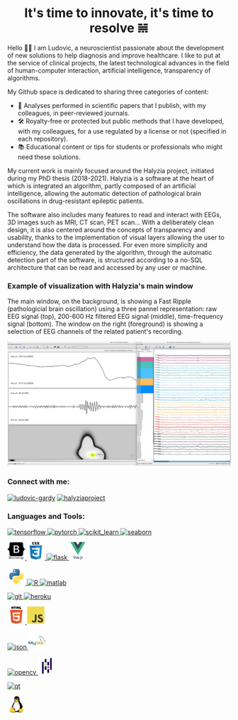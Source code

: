 <h1 align="center">It's time to innovate, it's time to resolve 𝌣</h1>

<p>Hello 👋🏻 I am Ludovic, a neuroscientist passionate about the development of new solutions to help diagnosis and improve healthcare. I like to put at the service of clinical projects, the latest technological advances in the field of human-computer interaction, artificial intelligence, transparency of algorithms.</p>

My Github space is dedicated to sharing three categories of content:
<ul>
  <li> 📝 Analyses performed in scientific papers that I publish, with my colleagues, in peer-reviewed journals.</li>
  <li> 🛠️ Royalty-free or protected but public methods that I have developed, with my colleagues, for a use regulated by a license or not (specified in each repository).</li>
  <li> 📚 Educational content or tips for students or professionals who might need these solutions.</li>
</ul>

My current work is mainly focused around the Halyzia project, initiated during my PhD thesis (2018-2021). Halyzia is a software at the heart of which is integrated an algorithm, partly composed of an artificial intelligence, allowing the automatic detection of pathological brain oscillations in drug-resistant epileptic patients. 

The software also includes many features to read and interact with EEGs, 3D images such as MRI, CT scan, PET scan... With a deliberately clean design, it is also centered around the concepts of transparency and usability, thanks to the implementation of visual layers allowing the user to understand how the data is processed. For even more simplicity and efficiency, the data generated by the algorithm, through the automatic detection part of the software, is structured according to a no-SQL architecture that can be read and accessed by any user or machine.

<h3 align="left">Example of visualization with Halyzia's main window</h3>
<p>The main window, on the background, is showing a Fast Ripple (pathologicial brain oscillation) using a three pannel representation: raw EEG signal (top), 200-600 Hz filtered EEG signal (middle), time-frequency signal (bottom). The window on the right (foreground) is showing a selection of EEG channels of the related patient's recording.</p>

<a><img src="halyzia.jpg"/></a>


<h3 align="left">Connect with me:</h3>
<p align="left">
<a href="https://linkedin.com/in/ludovic-gardy" target="blank"><img align="center" src="https://raw.githubusercontent.com/rahuldkjain/github-profile-readme-generator/master/src/images/icons/Social/linked-in-alt.svg" alt="ludovic-gardy" height="30" width="40" /></a>
<a href="https://www.youtube.com/@halyziaavriomedtech5585" target="blank"><img align="center" src="https://raw.githubusercontent.com/rahuldkjain/github-profile-readme-generator/master/src/images/icons/Social/youtube.svg" alt="halyziaproject" height="30" width="40" /></a>
</p>

<h3 align="left">Languages and Tools:</h3>

<p align="left"> 
  
<a href="https://www.tensorflow.org" target="_blank" rel="noreferrer"> <img src="https://www.vectorlogo.zone/logos/tensorflow/tensorflow-icon.svg" alt="tensorflow" width="40" height="40"/> </a>   <a href="https://pytorch.org/" target="_blank" rel="noreferrer"> <img src="https://www.vectorlogo.zone/logos/pytorch/pytorch-icon.svg" alt="pytorch" width="40" height="40"/> </a><a href="https://scikit-learn.org/" target="_blank" rel="noreferrer"> <img src="https://upload.wikimedia.org/wikipedia/commons/0/05/Scikit_learn_logo_small.svg" alt="scikit_learn" width="40" height="40"/> </a><a href="https://seaborn.pydata.org/" target="_blank" rel="noreferrer"> <img src="https://seaborn.pydata.org/_images/logo-mark-lightbg.svg" alt="seaborn" width="40" height="40"/> </a>
  
<a href="https://getbootstrap.com" target="_blank" rel="noreferrer"> <img src="https://raw.githubusercontent.com/devicons/devicon/master/icons/bootstrap/bootstrap-plain-wordmark.svg" alt="bootstrap" width="40" height="40"/></a><a href="https://www.w3schools.com/css/" target="_blank" rel="noreferrer"> <img src="https://raw.githubusercontent.com/devicons/devicon/master/icons/css3/css3-original-wordmark.svg" alt="css3" width="40" height="40"/> </a><a href="https://flask.palletsprojects.com/" target="_blank" rel="noreferrer"> <img src="https://www.vectorlogo.zone/logos/pocoo_flask/pocoo_flask-icon.svg" alt="flask" width="40" height="40"/> </a><a href="https://vuejs.org/" target="_blank" rel="noreferrer"> <img src="https://raw.githubusercontent.com/devicons/devicon/master/icons/vuejs/vuejs-original-wordmark.svg" alt="vuejs" width="40" height="40"/> </a>  
  
<a href="https://www.python.org" target="_blank" rel="noreferrer"> <img src="https://raw.githubusercontent.com/devicons/devicon/master/icons/python/python-original.svg" alt="python" width="40" height="40"/> </a> <a href="https://www.r-project.org/" target="_blank" rel="noreferrer"> <img src="https://www.vectorlogo.zone/logos/r-project/r-project-icon.svg" alt="R" width="40" height="40"/> </a> <a href="https://www.mathworks.com/" target="_blank" rel="noreferrer"> <img src="https://upload.wikimedia.org/wikipedia/commons/2/21/Matlab_Logo.png" alt="matlab" width="40" height="40"/> </a>  
    
<a href="https://git-scm.com/" target="_blank" rel="noreferrer"> <img src="https://www.vectorlogo.zone/logos/git-scm/git-scm-icon.svg" alt="git" width="40" height="40"/> </a><a href="https://heroku.com" target="_blank" rel="noreferrer"> <img src="https://www.vectorlogo.zone/logos/heroku/heroku-icon.svg" alt="heroku" width="40" height="40"/> </a>
  
<a href="https://www.w3.org/html/" target="_blank" rel="noreferrer"> <img src="https://raw.githubusercontent.com/devicons/devicon/master/icons/html5/html5-original-wordmark.svg" alt="html5" width="40" height="40"/> </a><a href="https://developer.mozilla.org/en-US/docs/Web/JavaScript" target="_blank" rel="noreferrer"> <img src="https://raw.githubusercontent.com/devicons/devicon/master/icons/javascript/javascript-original.svg" alt="javascript" width="40" height="40"/> </a>
    
<a href="https://www.json.org/json-fr.html" target="_blank" rel="noreferrer"> <img src="https://www.vectorlogo.zone/logos/json/json-ar21.svg" alt="json" width="40" height="40"/> </a><a href="https://www.mysql.com/" target="_blank" rel="noreferrer"> <img src="https://raw.githubusercontent.com/devicons/devicon/master/icons/mysql/mysql-original-wordmark.svg" alt="mysql" width="40" height="40"/> </a>
  
<a href="https://opencv.org/" target="_blank" rel="noreferrer"> <img src="https://www.vectorlogo.zone/logos/opencv/opencv-icon.svg" alt="opencv" width="40" height="40"/> </a><a href="https://pandas.pydata.org/" target="_blank" rel="noreferrer"> <img src="https://raw.githubusercontent.com/devicons/devicon/2ae2a900d2f041da66e950e4d48052658d850630/icons/pandas/pandas-original.svg" alt="pandas" width="40" height="40"/> </a>
  
<a href="https://www.qt.io/" target="_blank" rel="noreferrer"> <img src="https://upload.wikimedia.org/wikipedia/commons/0/0b/Qt_logo_2016.svg" alt="qt" width="40" height="40"/> </a> 
 
<a href="https://www.linux.org/" target="_blank" rel="noreferrer"> <img src="https://raw.githubusercontent.com/devicons/devicon/master/icons/linux/linux-original.svg" alt="linux" width="40" height="40"/> </a>

</p> 
